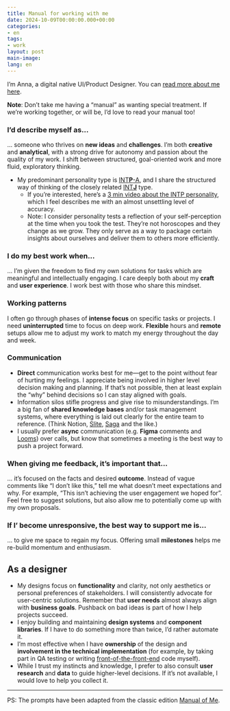```yaml
---
title: Manual for working with me
date: 2024-10-09T00:00:00.000+00:00
categories:
- en
tags:
- work
layout: post
main-image: 
lang: en
---
```


I’m Anna, a digital native UI/Product Designer. You can [read more about me here](/{{page.lang}}/about/).

<div class="w-100 pa3 br3 bg-faint mv0">
    <strong>Note</strong>: Don’t take me having a “manual” as wanting special treatment. If we’re working together, or will be, I’d love to read your manual too!
</div>

### I’d describe myself as…
… someone who thrives on **new ideas** and **challenges**. I’m both **creative** and **analytical**, with a strong drive for autonomy and passion about the quality of my work. I shift between structured, goal-oriented work and more fluid, exploratory thinking.

- My predominant personality type is [INT**P**-A](https://www.16personalities.com/intp-personality), and I share the structured way of thinking of the closely related [INT**J**](https://www.16personalities.com/intj-personality) type.
    - If you’re interested, here’s a [3 min video about the INTP personality](https://www.youtube.com/watch?v=LbnjFMP2Qd0), which I feel describes me with an almost unsettling level of accuracy.
    - Note: I consider personality tests a reflection of your self-perception at the time when you took the test. They’re not horoscopes and they change as we grow. They only serve as a way to package certain insights about ourselves and deliver them to others more efficiently.

### I do my best work when…
… I’m given the freedom to find my own solutions for tasks which are meaningful and intellectually engaging. I care deeply both about my **craft** and **user experience**. I work best with those who share this mindset.

### Working patterns
I often go through phases of **intense focus** on specific tasks or projects. I need **uninterrupted** time to focus on deep work. **Flexible** hours and **remote** setups allow me to adjust my work to match my energy throughout the day and week.

### Communication
   - **Direct** communication works best for me—get to the point without fear of hurting my feelings. I appreciate being involved in higher level decision making and planning. If that’s not possible, then at least explain the “why” behind decisions so I can stay aligned with goals.
   - Information silos stifle progress and give rise to misunderstandings. I’m a big fan of **shared knowledge bases** and/or task management systems, where everything is laid out clearly for the entire team to reference. (Think Notion, [Slite](https://slite.com/), [Saga](https://saga.so/) and the like.)
   - I usually prefer **async** communication (e.g. **Figma** comments and [Looms](https://loom.com/)) over calls, but know that sometimes a meeting is the best way to push a project forward.

### When giving me feedback, it’s important that…
… it’s focused on the facts and desired **outcome**. Instead of vague comments like “I don’t like this,” tell me what doesn’t meet expectations and why. For example, “This isn’t achieving the user engagement we hoped for”. Feel free to suggest solutions, but also allow me to potentially come up with my own proposals.

### If I’ become unresponsive, the best way to support me is…
… to give me space to regain my focus. Offering small **milestones** helps me re-build momentum and enthusiasm.


## As a designer

- My designs focus on **functionality** and clarity, not only aesthetics or personal preferences of stakeholders. I will consistently advocate for user-centric solutions. Remember that **user needs** almost always align with **business goals**. Pushback on bad ideas is part of how I help projects succeed.
- I enjoy building and maintaining **design systems** and **component libraries**. If I have to do something more than twice, I’d rather automate it.
- I’m most effective when I have **ownership** of the design and **involvement in the technical implementation** (for example, by taking part in QA testing or writing [front-of-the-front-end](https://bradfrost.com/blog/post/front-of-the-front-end-and-back-of-the-front-end-web-development/) code myself).
- While I trust my instincts and knowledge, I prefer to also consult **user research** and **data** to guide higher-level decisions. If it’s not available, I would love to help you collect it.

---

PS: The prompts have been adapted from the classic edition [Manual of Me](https://www.manualof.me/about/). 

